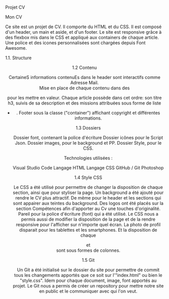 Projet CV 

Mon CV

Ce site est un projet de CV. Il comporte du HTML et du CSS. Il est composé d'un header, un main et aside, et d'un footer. Le site est responsive grâce à des flexbox mis dans le CSS et appliqué aux containers de chaque article. Une police et des icones personnalisées sont chargées depuis Font Awesome.

1.1. Structure


 <head>
 <body>
    <header>
    <div "containerall">
    <footer>
 </body>

 1.2 Contenu


CertaineS informations contenuEs dans le header sont interactifs comme Adresse Mail.  
Mise en place de chaque contenu dans des <article> pour les mettre en valeur. 
Chaque article possède dans cet ordre: son titre h3, suivis de sa description et des missions attribuées sous forme de liste <ul><li>. 
Footer sous la classe ("container") affichant copyright et différentes informations.

 1.3 Dossiers

 
Dossier font, contenant la police d'écriture
Dossier icônes pour le Script Json. 
Dossier images, pour le background et PP.
Dossier Style, pour le CSS. 

Technologies utilisées :

Visual Studio Code
Langage HTML
Langage CSS
GitHub / Git
Photoshop

 1.4 Style CSS


Le CSS a été utilisé pour permettre de changer la disposition de chaque section, ainsi que pour styliser la page.
Un background a été ajouté pour rendre le CV plus attractif. De même pour le header et les sections qui sont appairer aux teintes du background.
Des logos ont été placés sur la section Compétences afin d'apporter au Cv une touches d'originalité. Pareil pour la police d'écriture (font) qui a été utilisé.
Le CSS nous a permis aussi de modifier la disposition de la page et de la rendre responsive pour l'afficher sur n'importe quel écran. La photo de profil disparait pour les tablettes et les smartphones. Et la disposition de chaque <section> et <aside> sont sous formes de colonnes.  

 1.5 Git


Un Git a été initialisé sur le dossier du site pour permettre de commit tous les changements apportés que ce soit sur l'"index.html" ou bien le "style.css". Idem pour chaque document, image, font apportés au projet. 
Le Git nous a permis de créer un repository pour mettre notre site en public et le communiquer avec qui l'on veut.
